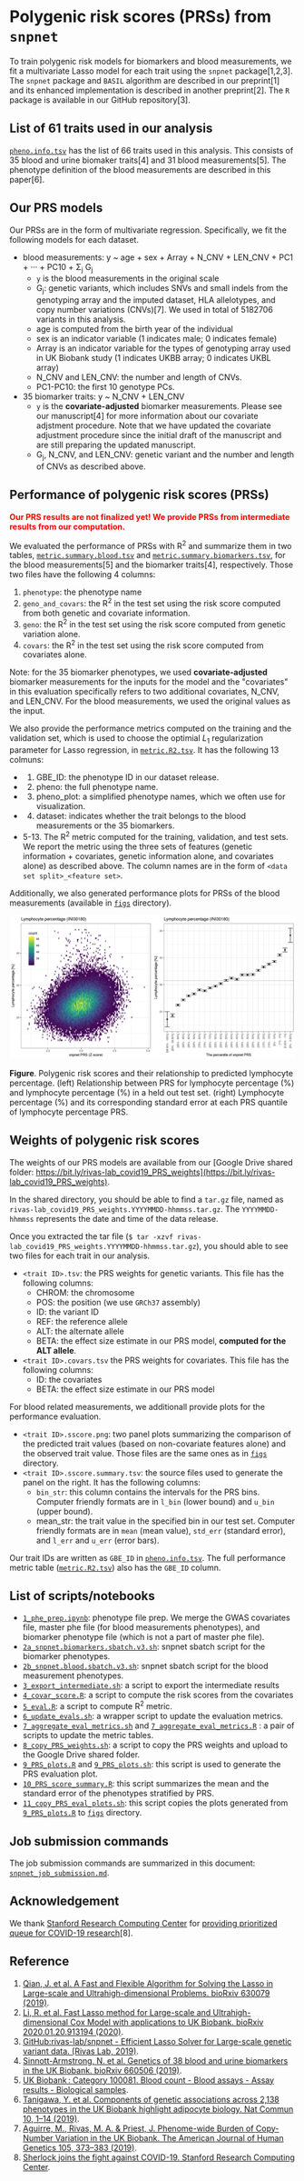 # Polygenic risk scores (PRSs) from `snpnet`

To train polygenic risk models for biomarkers and blood measurements, we fit a multivariate Lasso model for each trait using the `snpnet` package[1,2,3]. The `snpnet` package and `BASIL` algorithm are described in our preprint[1] and its enhanced implementation is described in another preprint[2]. The `R` package is available in our GitHub repository[3].

## List of 61 traits used in our analysis

[`pheno.info.tsv`](pheno.info.tsv) has the list of 66 traits used in this analysis. This consists of 35 blood and urine biomaker traits[4] and 31 blood measurements[5]. The phenotype definition of the blood measurements are described in this paper[6].

## Our PRS models

Our PRSs are in the form of multivariate regression. Specifically, we fit the following models for each dataset.

- blood measurements: y ~ age + sex + Array + N_CNV + LEN_CNV + PC1 + &middot;&middot;&middot; + PC10 + &Sigma;<sub>j</sub> G<sub>j</sub>
  - `y` is the blood measurements in the original scale
  - G<sub>j</sub>: genetic variants, which includes SNVs and small indels from the genotyping array and the imputed dataset, HLA allelotypes, and copy number variations (CNVs)[7]. We used in total of 5182706 variants in this analysis.
  - age is computed from the birth year of the individual
  - sex is an indicator variable (1 indicates male; 0 indicates female)
  - Array is an indicator variable for the types of genotyping array used in UK Biobank study (1 indicates UKBB array; 0 indicates UKBL array)
  - N_CNV and LEN_CNV: the number and length of CNVs.
  - PC1-PC10: the first 10 genotype PCs.
- 35 biomarker traits: y ~ N_CNV + LEN_CNV
  - `y` is the **covariate-adjusted** biomarker measurements. Please see our manuscript[4] for more information about our covariate adjstment procedure. Note that we have updated the covariate adjustment procedure since the initial draft of the manuscript and are still preparing the updated manuscript.
  - G<sub>j</sub>, N_CNV, and LEN_CNV: genetic variant and the number and length of CNVs as described above.

## Performance of polygenic risk scores (PRSs)

<span style="color:red">**Our PRS results are not finalized yet! We provide PRSs from intermediate results from our computation.**</span>

We evaluated the performance of PRSs with R<sup>2</sup> and summarize them in two tables, [`metric.summary.blood.tsv`](metric.summary.blood.tsv) and [`metric.summary.biomarkers.tsv`](metric.summary.biomarkers.tsv), for the blood measurements[5] and the biomarker traits[4], respectively. Those two files have the following 4 columns:

1. `phenotype`: the phenotype name
2. `geno_and_covars`: the R<sup>2</sup> in the test set using the risk score computed from both genetic and covariate information.
3. `geno`: the R<sup>2</sup> in the test set using the risk score computed from genetic variation alone.
4. `covars`: the R<sup>2</sup> in the test set using the risk score computed from covariates alone.

Note: for the 35 biomarker phenotypes, we used **covariate-adjusted** biomarker measurements for the inputs for the model and the "covariates" in this evaluation specifically refers to two additional covariates, N_CNV, and LEN_CNV. For the blood measurements, we used the original values as the input.

We also provide the performance metrics computed on the training and the validation set, which is used to choose the optimial _L_<sub>1</sub> regularization parameter for Lasso regression, in [`metric.R2.tsv`](metric.R2.tsv). It has the following 13 colmuns:

- 1. GBE_ID: the phenotype ID in our dataset release.
- 2. pheno: the full phenotype name.
- 3. pheno_plot: a simplified phenotype names, which we often use for visualization.
- 4. dataset: indicates whether the trait belongs to the blood measurements or the 35 biomarkers.
- 5-13. The R<sup>2</sup> metric computed for the training, validation, and test sets. We report the metric using the three sets of features (genetic information + covariates, genetic information alone, and covariates alone) as described above. The column names are in the form of `<data set split>_<feature set>`.

Additionally, we also generated performance plots for PRSs of the blood measurements (available in [`figs`](figs) directory).

![PRS.eval.Lymphocyte_percentage.png](figs/PRS.eval.Lymphocyte_percentage.png)

 **Figure**. Polygenic risk scores and their relationship to predicted lymphocyte percentage. (left) Relationship between PRS for lymphocyte percentage (%) and lymphocyte percentage (%) in a held out test set. (right) Lymphocyte percentage (%) and its corresponding standard error at each PRS quantile of lymphocyte percentage PRS.

## Weights of polygenic risk scores

The weights of our PRS models are available from our [Google Drive shared folder: https://bit.ly/rivas-lab_covid19_PRS_weights](https://bit.ly/rivas-lab_covid19_PRS_weights).

In the shared directory, you should be able to find a `tar.gz` file, named as `rivas-lab_covid19_PRS_weights.YYYYMMDD-hhmmss.tar.gz`. The `YYYYMMDD-hhmmss` represents the date and time of the data release.

Once you extracted the tar file (`$ tar -xzvf rivas-lab_covid19_PRS_weights.YYYYMMDD-hhmmss.tar.gz`), you should able to see two files for each trait in our analysis.

- `<trait ID>.tsv`: the PRS weights for genetic variants. This file has the following columns:
  - CHROM: the chromosome
  - POS: the position (we use `GRCh37` assembly)
  - ID: the variant ID
  - REF: the reference allele
  - ALT: the alternate allele
  - BETA: the effect size estimate in our PRS model, **computed for the ALT allele**.
- `<trait ID>.covars.tsv` the PRS weights for covariates. This file has the following columns:
  - ID: the covariates
  - BETA: the effect size estimate in our PRS model

For blood related measurements, we additionall provide plots for the performance evaluation.

- `<trait ID>.sscore.png`: two panel plots summarizing the comparison of the predicted trait values (based on non-covariate features alone) and the observed trait value. Those files are the same ones as in [`figs`](figs) directory.
- `<trait ID>.sscore.summary.tsv`: the source files used to generate the panel on the right. It has the following columns:
  - `bin_str`: this column contains the intervals for the PRS bins. Computer friendly formats are in `l_bin` (lower bound) and `u_bin` (upper bound).
  - mean_str: the trait value in the specified bin in our test set. Computer friendly formats are in `mean` (mean value), `std_err` (standard error), and `l_err` and `u_err` (error bars).

Our trait IDs are written as `GBE_ID` in [`pheno.info.tsv`](pheno_info.tsv). The full performance metric table ([`metric.R2.tsv`](metric.R2.tsv)) also has the `GBE_ID` column.

## List of scripts/notebooks

- [`1_phe_prep.ipynb`](1_phe_prep.ipynb): phenotype file prep. We merge the GWAS covariates file, master phe file (for blood measurements phenotypes), and biomarker phenotype file (which is not a part of master phe file).
- [`2a_snpnet.biomarkers.sbatch.v3.sh`](2a_snpnet.biomarkers.sbatch.v3.sh): snpnet sbatch script for the biomarker phenotypes.
- [`2b_snpnet.blood.sbatch.v3.sh`](2b_snpnet.blood.sbatch.v3.sh): snpnet sbatch script for the blood measurement phenotypes.
- [`3_export_intermediate.sh`](3_export_intermediate.sh): a script to export the intermediate results
- [`4_covar_score.R`](4_covar_score.R): a script to compute the risk scores from the covariates
- [`5_eval.R`](5_eval.R): a script to compute R<sup>2</sup> metric.
- [`6_update_evals.sh`](6_update_evals.sh): a wrapper script to update the evaluation metrics.
- [`7_aggregate_eval_metrics.sh`](7_aggregate_eval_metrics.sh) and [`7_aggregate_eval_metrics.R`](7_aggregate_eval_metrics.R) : a pair of scripts to update the metric tables.
- [`8_copy_PRS_weights.sh`](8_copy_PRS_weights.sh): a script to copy the PRS weights and upload to the Google Drive shared folder.
- [`9_PRS_plots.R`](9_PRS_plots.R) and [`9_PRS_plots.sh`](9_PRS_plots.sh): this script is used to generate the PRS evaluation plot.
- [`10_PRS_score_summary.R`](10_PRS_score_summary.R): this script summarizes the mean and the standard error of the phenotypes stratified by PRS.
- [`11_copy_PRS_eval_plots.sh`](11_copy_PRS_eval_plots.sh): this script copies the plots generated from [`9_PRS_plots.R`](9_PRS_plots.R) to [`figs`](figs) directory.

## Job submission commands

The job submission commands are summarized in this document: [`snpnet_job_submission.md`](snpnet_job_submission.md).

## Acknowledgement

We thank [Stanford Research Computing Center](https://srcc.stanford.edu/) for [providing prioritized queue for COVID-19 research](http://news.sherlock.stanford.edu/posts/sherlock-joins-the-fight-against-covid-19)[8].

## Reference

1. [Qian, J. et al. A Fast and Flexible Algorithm for Solving the Lasso in Large-scale and Ultrahigh-dimensional Problems. bioRxiv 630079 (2019)](https://doi.org/doi:10.1101/630079).
2. [Li, R. et al. Fast Lasso method for Large-scale and Ultrahigh-dimensional Cox Model with applications to UK Biobank. bioRxiv 2020.01.20.913194 (2020)](https://doi.org/10.1101/2020.01.20.913194).
3. [GitHub:rivas-lab/snpnet - Efficient Lasso Solver for Large-scale genetic variant data. (Rivas Lab, 2019)](https://github.com/rivas-lab/snpnet).
4. [Sinnott-Armstrong, N. et al. Genetics of 38 blood and urine biomarkers in the UK Biobank. bioRxiv 660506 (2019)](https://doi.org/10.1101/660506).
5. [UK Biobank : Category 100081. Blood count - Blood assays - Assay results - Biological samples](http://biobank.ctsu.ox.ac.uk/crystal/label.cgi?id=100081).
6. [Tanigawa, Y. et al. Components of genetic associations across 2,138 phenotypes in the UK Biobank highlight adipocyte biology. Nat Commun 10, 1–14 (2019)](https://doi.org/10.1038/s41467-019-11953-9).
7. [Aguirre, M., Rivas, M. A. & Priest, J. Phenome-wide Burden of Copy-Number Variation in the UK Biobank. The American Journal of Human Genetics 105, 373–383 (2019)](https://doi.org/10.1016/j.ajhg.2019.07.001).
8. [Sherlock joins the fight against COVID-19. Stanford Research Computing Center](http://news.sherlock.stanford.edu/posts/sherlock-joins-the-fight-against-covid-19).
